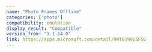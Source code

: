 ```yaml
---
name: "Photo Frames Offline"
categories: ['photo']
compatibility: emulation
display_result: "Compatible"
version_from: "1.1.14.0"
link: https://apps.microsoft.com/detail/9MTB199G5FSG
---
```

